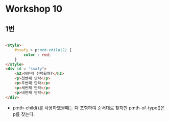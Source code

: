 # Workshop 10

## 1번

```html

<style>
    #ssafy > p:nth-child(2) {
        color : red;
    }
</style>
<div id = "ssafy">
    <h2>어떤게 선택될까?</h2>
    <p>첫번째 단락</p>
    <p>두번째 단락</p>
    <p>세번째 단락</p>
    <p>네번째 단락</p>  
</div>
```

- p:nth-child()를 사용하였을때는 다 포함하여 순서대로 찾지만 p:nth-of-type()은 p를 찾는다.